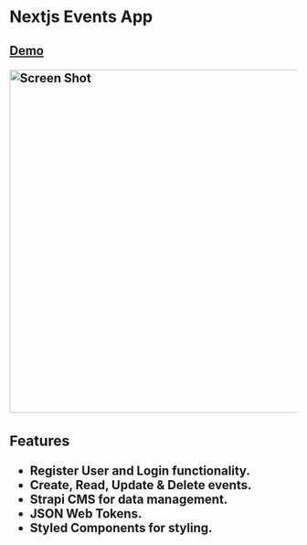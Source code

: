 # Nextjs Events App

<a href="https://nextjs-events-app-x.vercel.app/" target="_blank"><h2>Demo<a>

<img src="public/images/screen.png" alt="Screen Shot" style="height: 600px;" />

### Features

- **Register User and Login** functionality.
- **Create, Read, Update & Delete** events.
- **Strapi CMS** for data management.
- **JSON Web Tokens**.
- **Styled Components** for styling.
